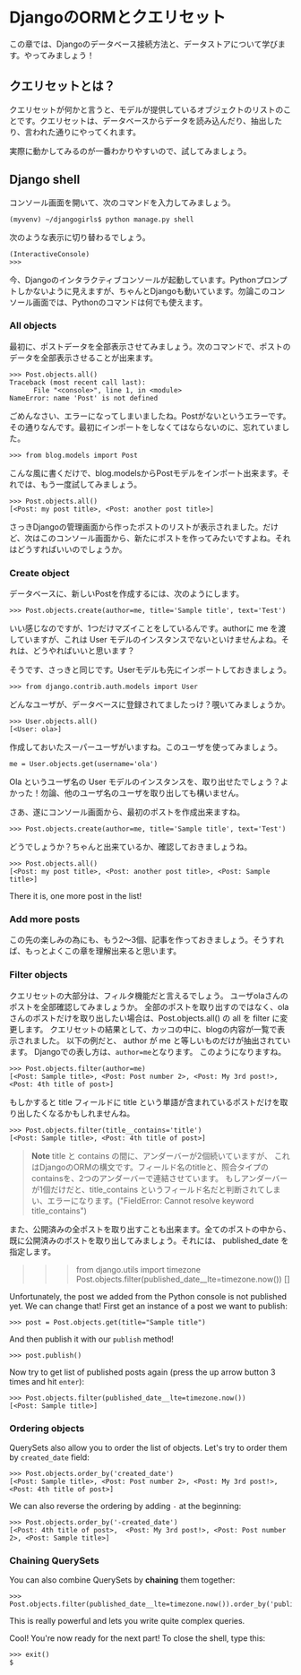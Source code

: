 # DjangoのORMとクエリセット

この章では、Djangoのデータベース接続方法と、データストアについて学びます。やってみましょう！

## クエリセットとは？

クエリセットが何かと言うと、モデルが提供しているオブジェクトのリストのことです。クエリセットは、データベースからデータを読み込んだり、抽出したり、言われた通りにやってくれます。

実際に動かしてみるのが一番わかりやすいので、試してみましょう。

## Django shell

コンソール画面を開いて、次のコマンドを入力してみましょう。

    (myvenv) ~/djangogirls$ python manage.py shell
    

次のような表示に切り替わるでしょう。

    (InteractiveConsole)
    >>>
    

今、Djangoのインタラクティブコンソールが起動しています。Pythonプロンプトしかないように見えますが、ちゃんとDjangoも動いています。勿論このコンソール画面では、Pythonのコマンドは何でも使えます。

### All objects

最初に、ポストデータを全部表示させてみましょう。次のコマンドで、ポストのデータを全部表示させることが出来ます。

    >>> Post.objects.all()
    Traceback (most recent call last):
          File "<console>", line 1, in <module>
    NameError: name 'Post' is not defined
    

ごめんなさい、エラーになってしまいましたね。Postがないというエラーです。その通りなんです。最初にインポートをしなくてはならないのに、忘れていました。

    >>> from blog.models import Post
    

こんな風に書くだけで、blog.modelsからPostモデルをインポート出来ます。それでは、もう一度試してみましょう。

    >>> Post.objects.all()
    [<Post: my post title>, <Post: another post title>]
    

さっきDjangoの管理画面から作ったポストのリストが表示されました。だけど、次はこのコンソール画面から、新たにポストを作ってみたいですよね。それはどうすればいいのでしょうか。

### Create object

データベースに、新しいPostを作成するには、次のようにします。

    >>> Post.objects.create(author=me, title='Sample title', text='Test')
    

いい感じなのですが、1つだけマズイことをしているんです。authorに me を渡していますが、これは User モデルのインスタンスでないといけませんよね。それは、どうやればいいと思います？

そうです、さっきと同じです。Userモデルも先にインポートしておきましょう。

    >>> from django.contrib.auth.models import User
    

どんなユーザが、データベースに登録されてましたっけ？覗いてみましょうか。

    >>> User.objects.all()
    [<User: ola>]
    

作成しておいたスーパーユーザがいますね。このユーザを使ってみましょう。

    me = User.objects.get(username='ola')
    

Ola というユーザ名の User モデルのインスタンスを、取り出せたでしょう？よかった！勿論、他のユーザ名のユーザを取り出しても構いません。

さあ、遂にコンソール画面から、最初のポストを作成出来ますね。

    >>> Post.objects.create(author=me, title='Sample title', text='Test')
    

どうでしょうか？ちゃんと出来ているか、確認しておきましょうね。

    >>> Post.objects.all()
    [<Post: my post title>, <Post: another post title>, <Post: Sample title>]
    

There it is, one more post in the list!

### Add more posts

この先の楽しみの為にも、もう2〜3個、記事を作っておきましょう。そうすれば、もっとよくこの章を理解出来ると思います。

### Filter objects

クエリセットの大部分は、フィルタ機能だと言えるでしょう。 ユーザolaさんのポストを全部確認してみましょうか。 全部のポストを取り出すのではなく、olaさんのポストだけを取り出したい場合は、Post.objects.all() の all を filter に変更します。 クエリセットの結果として、カッコの中に、blogの内容が一覧で表示されました。 以下の例だと、 author が me と等しいものだけが抽出されています。 Djangoでの表し方は、`author=me`となります。 このようになりますね。

    >>> Post.objects.filter(author=me)
    [<Post: Sample title>, <Post: Post number 2>, <Post: My 3rd post!>, <Post: 4th title of post>]
    

もしかすると title フィールドに title という単語が含まれているポストだけを取り出したくなるかもしれませんね。

    >>> Post.objects.filter(title__contains='title')
    [<Post: Sample title>, <Post: 4th title of post>]
    

> **Note** title と contains の間に、アンダーバーが2個続いていますが、 これはDjangoのORMの構文です。フィールド名のtitleと、照合タイプのcontainsを、2つのアンダーバーで連結させています。 もしアンダーバーが1個だけだと、title_contains というフィールド名だと判断されてしまい、エラーになります。("FieldError: Cannot resolve keyword title_contains")

また、公開済みの全ポストを取り出すことも出来ます。全てのポストの中から、既に公開済みのポストを取り出してみましょう。それには、 published_date を指定します。

> > > from django.utils import timezone Post.objects.filter(published_date__lte=timezone.now()) []

Unfortunately, the post we added from the Python console is not published yet. We can change that! First get an instance of a post we want to publish:

    >>> post = Post.objects.get(title="Sample title")
    

And then publish it with our `publish` method!

    >>> post.publish()
    

Now try to get list of published posts again (press the up arrow button 3 times and hit `enter`):

    >>> Post.objects.filter(published_date__lte=timezone.now())
    [<Post: Sample title>]
    

### Ordering objects

QuerySets also allow you to order the list of objects. Let's try to order them by `created_date` field:

    >>> Post.objects.order_by('created_date')
    [<Post: Sample title>, <Post: Post number 2>, <Post: My 3rd post!>, <Post: 4th title of post>]
    

We can also reverse the ordering by adding `-` at the beginning:

    >>> Post.objects.order_by('-created_date')
    [<Post: 4th title of post>,  <Post: My 3rd post!>, <Post: Post number 2>, <Post: Sample title>]
    

### Chaining QuerySets

You can also combine QuerySets by **chaining** them together:

    >>> Post.objects.filter(published_date__lte=timezone.now()).order_by('published_date')
    

This is really powerful and lets you write quite complex queries.

Cool! You're now ready for the next part! To close the shell, type this:

    >>> exit()
    $